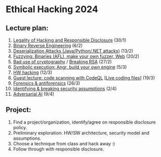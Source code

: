 # Ethical Hacking 2024

## Lecture plan:
1. [Legality of Hacking and Responsible Disclosure](1-responsible-disclosure.org) (30/1)
2. [Binary Reverse Engineering](2-reverse-engineering.org) (6/2)
3. [Deserialization Attacks (Java/Python/.NET attacks)](4-deserialization-attacks.org) (13/2)
4. [Fuzzying: Binaries (AFL), make your own fuzzer, Web](5-fuzzying.org) (20/2)
5. [Bad use of cryptography](3-bad-crypto.pptx) / [Breaking RSA](3-breaking-rsa.org) (27/2)
6. [Symbolic execution: Angr, build your own engine](6-symbolic-execution.org) (5/3)
7. [HW hacking](7-hw-hacking.org) (12/3)
8. [Guest lecture: code scanning with CodeQL](talks/ITU-22-03-2023%20Guest%20Lecture%20on%20CodeQL.pdf) [[Live coding files](https://github.com/yoff/codeql/tree/lecture/itu-22-03-2023/misc/lecture-live-coding)] (19/3)
9. [Forensics & antiforensics](9-computer-forensics.pdf) (26/3)
10. [Identifying & breaking security assumptions](10-birdeye.org) (2/4)
11. [Adversarial AI](8-adversarial-ai.org) (9/4)

## Project:
1. Find a project/organization, identify/agree on responsible disclosure policy.
2. Preliminary exploration: HW/SW architecture, security model and assumptions.
3. Choose a technique from class and hack away :)
4. Follow through with responsible disclosure.
